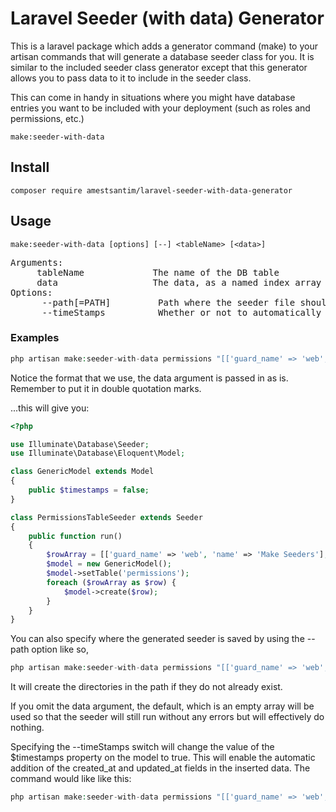 # Laravel Seeder (with data) Generator

This is a laravel package which adds a generator command (make) to your artisan commands that will generate a database seeder class for you. It is similar to the included seeder class generator except that this generator allows you to pass data to it to include in the seeder class.

This can come in handy in situations where you might have database entries you want to be included with your deployment (such as roles and permissions, etc.)

`make:seeder-with-data`

## Install

```
composer require amestsantim/laravel-seeder-with-data-generator
```

## Usage

```make:seeder-with-data [options] [--] <tableName> [<data>]```
<pre>Arguments:
     tableName             The name of the DB table
     data                  The data, as a named index array [default: "[]"]
Options:
      --path[=PATH]         Path where the seeder file should be saved
      --timeStamps          Whether or not to automatically insert timestamps</pre>

### Examples

```php
php artisan make:seeder-with-data permissions "[['guard_name' => 'web', 'name' => 'Make Seeders'], ['guard_name' => 'web', 'name' => 'Run Seeders']]"
```

Notice the format that we use, the data argument is passed in as is. Remember to put it in double quotation marks.

...this will give you:

```php
<?php

use Illuminate\Database\Seeder;
use Illuminate\Database\Eloquent\Model;

class GenericModel extends Model
{
    public $timestamps = false;
}

class PermissionsTableSeeder extends Seeder
{
    public function run()
    {
        $rowArray = [['guard_name' => 'web', 'name' => 'Make Seeders'], ['guard_name' => 'web', 'name' => 'Run Seeders']];
        $model = new GenericModel();
        $model->setTable('permissions');
        foreach ($rowArray as $row) {
            $model->create($row);
        }
    }
}

```

You can also specify where the generated seeder is saved by using the --path option like so,

```php
php artisan make:seeder-with-data permissions "[['guard_name' => 'web', 'name' => 'Make Seeders'], ['guard_name' => 'web', 'name' => 'Run Seeders']]" --path="/storage/app/seeders"
```

It will create the directories in the path if they do not already exist.

If you omit the data argument, the default, which is an empty array will be used so that the seeder will still run without any errors but will effectively do nothing.

Specifying the --timeStamps switch will change the value of the $timestamps property on the model to true. This will enable the automatic addition of the created_at and updated_at fields in the inserted data. The command would like like this:
```php
php artisan make:seeder-with-data permissions "[['guard_name' => 'web', 'name' => 'Make Seeders'], ['guard_name' => 'web', 'name' => 'Run Seeders']]" --timeStamps
```